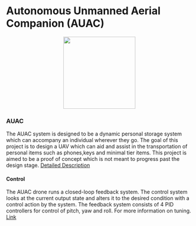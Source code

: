 # Autonomous Unmanned Aerial Companion (AUAC)

<p align = "center">
<img src = "https://github.com/AUAC-Technologies/Snyder-Drone/tree/master/AUAC_assets/original" width = "195" height = "195"/>
</p>

### AUAC
The AUAC system is designed to be a dynamic personal storage system which can accompany an individual wherever they go. The goal of this project is to design a UAV which can aid and assist in the transportation of personal items such as phones,keys and minimal tier items. This project is aimed to be a proof of concept which is not meant to progress past the design stage. [Detailed Description](https://github.com/nyameaama/Autonomous-UAV/blob/master/docs/description.md)

#### Control 
The AUAC drone runs a closed-loop feedback system. The control system looks at the current output state and alters it to the desired condition with a control action by the system. The feedback system consists of 4 PID controllers for control of pitch, yaw and roll. For more information on tuning. [Link]()
